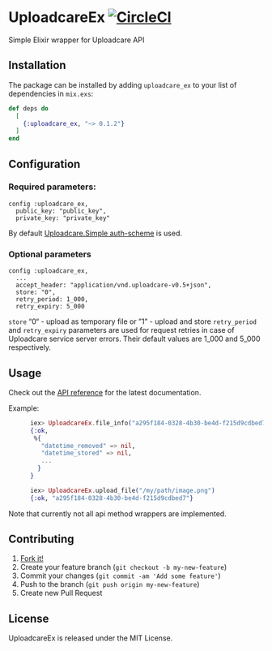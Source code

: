 # UploadcareEx [![CircleCI](https://circleci.com/gh/CryptoHamsters/uploadcare_ex.svg?style=svg)](https://circleci.com/gh/CryptoHamsters/uploadcare_ex)

Simple Elixir wrapper for Uploadcare API

## Installation

The package can be installed by adding `uploadcare_ex` to your list of dependencies in `mix.exs`:

```elixir
def deps do
  [
    {:uploadcare_ex, "~> 0.1.2"}
  ]
end
```

## Configuration

### Required parameters:

```
config :uploadcare_ex,
  public_key: "public_key",
  private_key: "private_key"
```

By default [Uploadcare.Simple auth-scheme](https://uploadcare.com/docs/api_reference/rest/requests_auth/) is used.

### Optional parameters

```
config :uploadcare_ex,
  ...
  accept_header: "application/vnd.uploadcare-v0.5+json",
  store: "0",
  retry_period: 1_000,
  retry_expiry: 5_000
```
```store``` “0“ - upload as temporary file or ”1” - upload and store
```retry_period``` and ```retry_expiry``` parameters are used for request retries in case of Uploadcare service server errors. Their default values are 1_000 and 5_000 respectively.

## Usage

Check out the [API reference](https://hexdocs.pm/uploadcare_ex/api-reference.html) for the latest documentation.

Example:

```elixir
      iex> UploadcareEx.file_info("a295f184-0328-4b30-be4d-f215d9cdbed7")
      {:ok,
       %{
         "datetime_removed" => nil,
         "datetime_stored" => nil,
         ...
        }
      }

      iex> UploadcareEx.upload_file("/my/path/image.png")
      {:ok, "a295f184-0328-4b30-be4d-f215d9cdbed7"}
```

Note that currently not all api method wrappers are implemented.

## Contributing

1. [Fork it!](https://github.com/CryptoHamsters/uploadcare_ex/fork)
2. Create your feature branch (`git checkout -b my-new-feature`)
3. Commit your changes (`git commit -am 'Add some feature'`)
4. Push to the branch (`git push origin my-new-feature`)
5. Create new Pull Request


## License

UploadcareEx is released under the MIT License.
